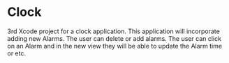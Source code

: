 # Clock
3rd Xcode project for a clock application. 
This application will incorporate adding new Alarms. The user can delete or add alarms. The user can click on an Alarm and in the new view they will
be able to update the Alarm time or etc. 
